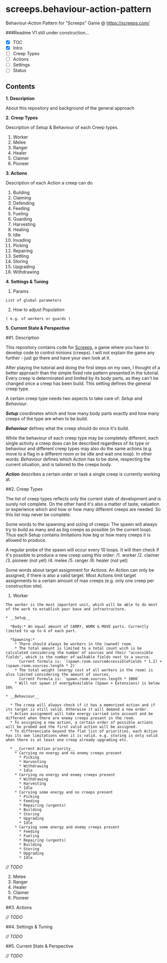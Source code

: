 # screeps.behaviour-action-pattern
Behaviour-Action Pattern for "Screeps" Game @ https://screeps.com/

###Readme V1 still under construction...

- [x] TOC
- [x] Intro
- [ ] Creep Types
- [ ] Actions
- [ ] Settings
- [ ] Status

## Contents

**1. Description**

  About this repository and background of the general approach

**2. Creep Types**

  Description of Setup & Behaviour of each Creep types. 
  1. Worker
  2. Melee
  3. Ranger
  4. Healer
  5. Claimer
  6. Pioneer

**3. Actions**

  Description of each Action a creep can do
  1. Building
  2. Claiming
  3. Defending
  4. Feeding
  5. Fueling
  6. Guarding
  7. Harvesting
  8. Healing
  9. Idle
  10. Invading
  11. Picking
  12. Repairing
  13. Settling
  14. Storing
  15. Upgrading
  16. Withdrawing

**4. Settings & Tuning**

  1. Params

    List of global parameters
  2. How to adjust Population

    ( e.g. of workers or guards )

**5. Current State & Perspective**




##1. Description

This repository contains code for [Screeps](https://screeps.com/), a game where you have to develop code to control minions (creeps). 
I will not explain the game any further - just go there and have your own look at it. 

After playing the tutorial and doing the first steps on my own, I thought of a better approach than the simple fixed role pattern presented in the tutorial. 
Every creep is determinated and limited by its body parts, as they can't be changed once a creep has been build. This setting defines the general creep type. 

A certain creep type needs two aspects to take care of: *Setup* and *Behaviour*.

__*Setup*__ coordinates which and how many body parts exactly and how many creeps of the type are when to be build.

__*Behaviour*__ defines what the creep should do once it's build. 

While the behaviour of each creep type may be completely different, each single activity a creep does can be described regardless of its type or behaviour and different creep types may also do the same actions (e.g. move to a flag in a different room or be idle and wait one loop). 
In other words: *Behaviour* defines which *Action* has to be done, respecting the current situation, and is tailored to the creeps body.  

__*Action*__ describes a certain order or task a single creep is currently working at. 

##2. Creep Types

The list of creep types reflects only the current state of development and is surely not complete. On the other hand it's also a matter of taste, valuation or experience which and how or how many different creeps are needed. So this list may never be complete. 

Some words to the spawning and sizing of creeps: 
The spawn will always try to build as many and as big creeps as possible (in the current loop). Thus each Setup contains limitations how big or how many creeps it is allowed to produce. 

A regular probe of the spawn will occur every 10 loops. It will then check if it's possible to produce a new creep using this order: 
/1. worker
/2. claimer
/3. pioneer (not yet)
/4. melee
/5. ranger
/6. healer (not yet)

Some words about target assignment for Actions: 
An Action can only be assigned, if there is also a valid target. Most Actions limit target assignments to a certain amount of max creeps (e.g. only one creep per construction site).

  1. Worker

    The worker is the most important unit, which will be able to do most of the work to establish your base and infrastructure.

    * __Setup__

      *Body:* An equal amount of CARRY, WORK & MOVE parts. Currently limited to up to 6 of each part.

      *Spawning:* 
        * There should always be workers in the (owned) room. 
        * The total amount is limited to a total count wich is be calculated considering the number of sources and their "accessible fields", which is the number of walkable fields next to a source. 
          Current formula is: `(spawn.room.sourceAccessibleFields * 1.2) + (spawn.room.sources.length * 2)` 
        * The total weight (energy cost of all workers in the room) is also limited considering the amount of sources.
          Current Formula is: `spawn.room.sources.length * 3000`
        * Will not spawn if energyAvailable (Spawn + Extensions) is below 50%

    * __Behaviour__

      * The creep will always check if it has a memorized action and if its target is still valid. Otherwise it will demand a new order. 
      * Action assignment will take energy carried into account and be different when there are enemy creeps present in the room. 
      * To assigning a new action, a certain order of possible actions will be probed and the first valid action will be assigned. 
      * To differenciate beyond the flat list of priorities, each Action has its own limitations when it is valid. e.g. storing is only valid when there is at least one creep already upgrading etc.

      * __Current Action priority__
        * Carrying no energy and no enemy creeps present
          * Picking
          * Harvesting
          * Withdrawing
          * Idle
        * Carrying no energy and enemy creeps present
          * Withdrawing
          * Harvesting
          * Idle
        * Carrying some energy and no creeps present
          * Picking
          * Feeding
          * Repairing (urgents)
          * Building
          * Storing
          * Upgrading
          * Idle
        * Carrying some energy and enemy creeps present
          * Feeding
          * Fueling
          * Repairing (urgents)
          * Building
          * Storing
          * Upgrading
          * Idle


*// TODO*

  2. Melee
  3. Ranger
  4. Healer
  5. Claimer
  6. Pioneer

##3. Actions

*// TODO*

##4. Settings & Tuning 

*// TODO*

##5. Current State & Perspective

*// TODO*
